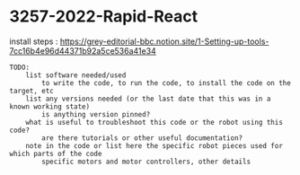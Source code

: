 # 3257-2022-Rapid-React

install steps : https://grey-editorial-bbc.notion.site/1-Setting-up-tools-7cc16b4e96d44371b92a5ce536a41e34

```
TODO: 
	list software needed/used
		to write the code, to run the code, to install the code on the target, etc
	list any versions needed (or the last date that this was in a known working state)
		is anything version pinned?
	what is useful to troubleshoot this code or the robot using this code?
		are there tutorials or other useful documentation?
	note in the code or list here the specific robot pieces used for which parts of the code
		specific motors and motor controllers, other details
  ```

